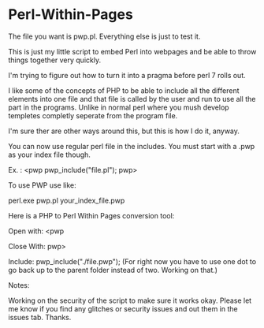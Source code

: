 # Perl-Within-Pages

The file you want is pwp.pl. Everything else is just to test it.

This is just my little script to embed Perl into webpages and be able to throw things together very quickly.

I'm trying to figure out how to turn it into a pragma before perl 7 rolls out.

I like some of the concepts of PHP to be able to include all the different elements into one file and that file is called by the user and run to use all the part in the programs. Unlike in normal perl where you mush develop templetes completly seperate from the program file.

I'm sure ther are other ways around this, but this is how I do it, anyway.

You can now use regular perl file in the includes. You must start with a .pwp as your index file though.

Ex. : <pwp pwp_include("file.pl"); pwp>

To use PWP use like:

perl.exe pwp.pl your_index_file.pwp

Here is a PHP to Perl Within Pages conversion tool:

Open with: <pwp

Close With: pwp>

Include: pwp_include("./file.pwp"); (For right now you have to use one dot to go back up to the parent folder instead of two. Working on that.)

Notes:

Working on the security of the script to make sure it works okay. Please let me know if you find any glitches or security issues and out them in the issues tab. Thanks.
